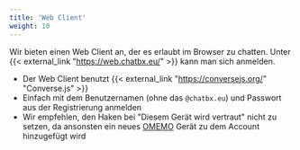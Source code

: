 ```yaml
---
title: 'Web Client'
weight: 10
---
```


Wir bieten einen Web Client an, der es erlaubt im Browser zu chatten. Unter {{< external_link "https://web.chatbx.eu/" >}} kann man sich anmelden.

* Der Web Client benutzt {{< external_link "https://conversejs.org/" "Converse.js" >}}
* Einfach mit dem Benutzernamen (ohne das `@chatbx.eu`) und Passwort aus der Registrierung anmelden
* Wir empfehlen, den Haken bei "Diesem Gerät wird vertraut" nicht zu setzen, da ansonsten ein neues [OMEMO](../omemo/) Gerät zu dem Account hinzugefügt wird
